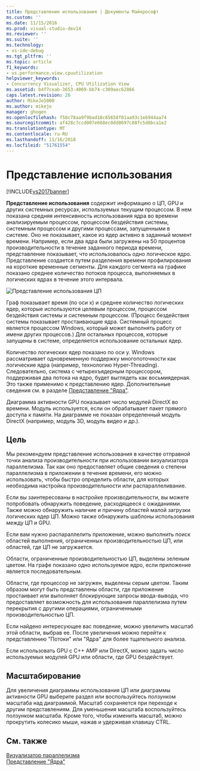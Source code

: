 ```yaml
---
title: Представление использования | Документы Майкрософт
ms.custom: ''
ms.date: 11/15/2016
ms.prod: visual-studio-dev14
ms.reviewer: ''
ms.suite: ''
ms.technology:
- vs-ide-debug
ms.tgt_pltfrm: ''
ms.topic: article
f1_keywords:
- vs.performance.view.cpuutilization
helpviewer_keywords:
- Concurrency Visualizer, CPU Utilization View
ms.assetid: b4f7ceab-3653-4069-bb74-c309aec62866
caps.latest.revision: 26
author: MikeJo5000
ms.author: mikejo
manager: ghogen
ms.openlocfilehash: f50c78aa9f9bad18c65658f01aa93c1e6944aa74
ms.sourcegitcommit: af428c7ccd007e668ec0dd8697c88fc5d8bca1e2
ms.translationtype: MT
ms.contentlocale: ru-RU
ms.lasthandoff: 11/16/2018
ms.locfileid: "51761554"
---
```

# <a name="utilization-view"></a>Представление использования
[!INCLUDE[vs2017banner](../includes/vs2017banner.md)]

**Представление использования** содержит информацию о ЦП, GPU и других системных ресурсах, используемых текущим процессом. В нем показана средняя интенсивность использования ядра во времени анализируемым процессом, процессом бездействия системы, системным процессом и другими процессами, запущенными в системе. Оно не показывает, какое из ядер активно в заданный момент времени. Например, если два ядра были загружены на 50 процентов производительности в течение заданного периода времени, представление показывает, что использовалось одно логическое ядро. Представление создается путем разделения времени профилирования на короткие временные сегменты. Для каждого сегмента на графике показано среднее количество потоков процесса, выполняемых в логических ядрах в течение этого интервала.  
  
 ![Представление использования ЦП](../profiling/media/vsts-ppacpuutil.png "VSTS_PPAcpuUtil")  
  
 Граф показывает время (по оси x) и среднее количество логических ядер, которые используются целевым процессом, процессом бездействия системы и системным процессом. (Процесс бездействия системы показывает простаивающие ядра. Системный процесс является процессом Windows, который может выполнять работу от имени других процессов.) Для остальных процессов, которые запущены в системе, определяется использование остальных ядер.  
  
 Количество логических ядер показано по оси y. Windows рассматривает одновременную поддержку многопоточности как логические ядра (например, технологию Hyper-Threading). Следовательно, система с четырехъядерным процессором, поддерживая два потока на ядро, будет выглядеть как восьмиядерная. Это также применимо к представлению ядер. Дополнительные сведения см. в разделе [Представление "Ядра"](../profiling/cores-view.md).  
  
 Диаграмма активности GPU показывает число модулей DirectX во времени.  Модуль используется, если он обрабатывает пакет прямого доступа к памяти.  На диаграмме не показан определенный модуль DirectX (например, модуль 3D, модуль видео и др.).  
  
## <a name="purpose"></a>Цель  
 Мы рекомендуем представление использования в качестве отправной точки анализа производительности при использовании визуализатора параллелизма. Так как оно предоставляет общие сведения о степени параллелизма в приложении в течение времени, его можно использовать, чтобы быстро определить области, для которых необходима настройка производительности или распараллеливание.  
  
 Если вы заинтересованы в настройке производительности, вы можете попробовать обнаружить поведение, расходящееся с ожиданиями. Также можно обнаружить наличие и причину областей малой загрузки логических ядер ЦП. Можно также обнаружить шаблоны использования между ЦП и GPU.  
  
 Если вам нужно распараллелить приложение, можно выполнить поиск областей выполнения, ограниченных производительностью ЦП, или областей, где ЦП не загружается.  
  
 Области, ограниченные производительностью ЦП, выделены зеленым цветом. На графе показано одно используемое ядро, если приложение является последовательным.  
  
 Области, где процессор не загружен, выделены серым цветом. Таким образом могут быть представлены области, где приложение простаивает или выполняет блокирующие запросы ввода-вывода, что предоставляет возможность для использования параллелизма путем перекрытия с другими операциями, ограниченными производительностью ЦП.  
  
 Если найдено интересующее вас поведение, можно увеличить масштаб этой области, выбрав ее. После увеличения можно перейти к представлению "Потоки" или "Ядра" для более тщательного анализа.  
  
 Если использовать GPU с C++ AMP или DirectX, можно задать число используемых модулей GPU или области, где GPU бездействует.  
  
## <a name="zooming"></a>Масштабирование  
 Для увеличения диаграммы использования ЦП или диаграммы активности GPU выберите раздел или воспользуйтесь ползунком масштаба над диаграммой. Масштаб сохраняется при переходе к другим представлениям. Для уменьшения масштаба воспользуйтесь ползунком масштаба. Кроме того, чтобы изменить масштаб, можно прокрутить колесико мыши, нажав и удерживая клавишу CTRL.  
  
## <a name="see-also"></a>См. также  
 [Визуализатор параллелизма](../profiling/concurrency-visualizer.md)   
 [Представление "Ядра"](../profiling/cores-view.md)



